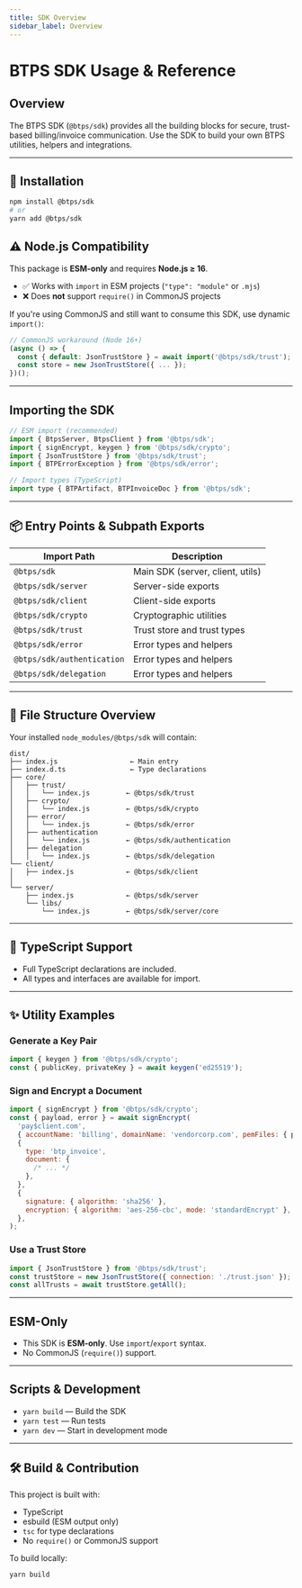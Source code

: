 ```yaml
---
title: SDK Overview
sidebar_label: Overview
---
```


# BTPS SDK Usage & Reference

## Overview

The BTPS SDK (`@btps/sdk`) provides all the building blocks for secure, trust-based billing/invoice communication. Use the SDK to build your own BTPS utilities, helpers and integrations.

---

## 🚀 Installation

```sh
npm install @btps/sdk
# or
yarn add @btps/sdk
```

## ⚠️ Node.js Compatibility

This package is **ESM-only** and requires **Node.js ≥ 16**.

- ✅ Works with `import` in ESM projects (`"type": "module"` or `.mjs`)
- ❌ Does **not** support `require()` in CommonJS projects

If you're using CommonJS and still want to consume this SDK, use dynamic `import()`:

```js
// CommonJS workaround (Node 16+)
(async () => {
  const { default: JsonTrustStore } = await import('@btps/sdk/trust');
  const store = new JsonTrustStore({ ... });
})();
```

---

## Importing the SDK

```js
// ESM import (recommended)
import { BtpsServer, BtpsClient } from '@btps/sdk';
import { signEncrypt, keygen } from '@btps/sdk/crypto';
import { JsonTrustStore } from '@btps/sdk/trust';
import { BTPErrorException } from '@btps/sdk/error';

// Import types (TypeScript)
import type { BTPArtifact, BTPInvoiceDoc } from '@btps/sdk';
```

---

## 📦 Entry Points & Subpath Exports

| Import Path                 | Description                      |
| --------------------------- | -------------------------------- |
| `@btps/sdk`                 | Main SDK (server, client, utils) |
| `@btps/sdk/server`          | Server-side exports              |
| `@btps/sdk/client`          | Client-side exports              |
| `@btps/sdk/crypto`          | Cryptographic utilities          |
| `@btps/sdk/trust`           | Trust store and trust types      |
| `@btps/sdk/error`           | Error types and helpers          |
| `@btps/sdk/authentication`  | Error types and helpers          |
| `@btps/sdk/delegation`      | Error types and helpers          |

---

## 📁 File Structure Overview

Your installed `node_modules/@btps/sdk` will contain:

```
dist/
├── index.js                  ← Main entry
├── index.d.ts                ← Type declarations
├── core/
│   ├── trust/
│   │   └── index.js         ← @btps/sdk/trust
│   ├── crypto/
│   │   └── index.js         ← @btps/sdk/crypto
│   ├── error/
│   │   └── index.js         ← @btps/sdk/error
│   ├── authentication       
│   │   └── index.js         ← @btps/sdk/authentication
│   ├── delegation       
│   │   └── index.js         ← @btps/sdk/delegation
└── client/
│   ├── index.js             ← @btps/sdk/client
│
└── server/
    ├── index.js             ← @btps/sdk/server
    └── libs/
        └── index.js         ← @btps/sdk/server/core
```

---

## 🧪 TypeScript Support

- Full TypeScript declarations are included.
- All types and interfaces are available for import.

---

## ✨ Utility Examples

### Generate a Key Pair

```js
import { keygen } from '@btps/sdk/crypto';
const { publicKey, privateKey } = await keygen('ed25519');
```

### Sign and Encrypt a Document

```js
import { signEncrypt } from '@btps/sdk/crypto';
const { payload, error } = await signEncrypt(
  'pay$client.com',
  { accountName: 'billing', domainName: 'vendorcorp.com', pemFiles: { publicKey, privateKey } },
  {
    type: 'btp_invoice',
    document: {
      /* ... */
    },
  },
  {
    signature: { algorithm: 'sha256' },
    encryption: { algorithm: 'aes-256-cbc', mode: 'standardEncrypt' },
  },
);
```

### Use a Trust Store

```js
import { JsonTrustStore } from '@btps/sdk/trust';
const trustStore = new JsonTrustStore({ connection: './trust.json' });
const allTrusts = await trustStore.getAll();
```

---

## ESM-Only

- This SDK is **ESM-only**. Use `import`/`export` syntax.
- No CommonJS (`require()`) support.

---

## Scripts & Development

- `yarn build` — Build the SDK
- `yarn test` — Run tests
- `yarn dev` — Start in development mode

---

## 🛠 Build & Contribution

This project is built with:

- TypeScript
- esbuild (ESM output only)
- `tsc` for type declarations
- No `require()` or CommonJS support

To build locally:

```bash
yarn build
```
